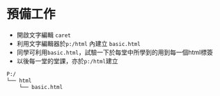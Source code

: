 <meta charset="utf8">

# 預備工作
- 開啟文字編輯 `caret`
- 利用文字編輯器於`p:/html` 內建立 `basic.html`
- 同學可利用`basic.html`，試驗一下於每堂中所學到的用到每一個html標簽
- 以後每一堂的堂課，亦於`p:/html`建立

``` txt
P:/
└── html
    └── basic.html
```
